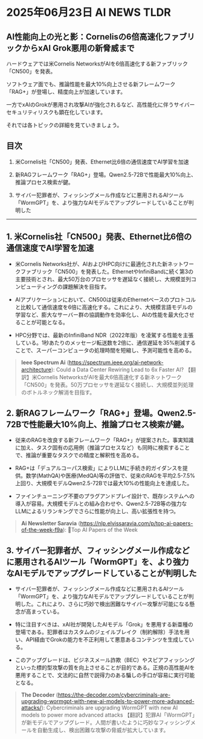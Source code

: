 # 2025年06月23日 AI NEWS TLDR

## AI性能向上の光と影：Cornelisの6倍高速化ファブリックからxAI Grok悪用の新脅威まで

ハードウェアでは米Cornelis NetworksがAIを6倍高速化する新ファブリック「CN500」を発表。

ソフトウェア面でも、推論性能を最大10%向上させる新フレームワーク「RAG+」が登場し、精度向上が加速しています。

一方でxAIのGrokが悪用され攻撃AIが強化されるなど、高性能化に伴うサイバーセキュリティリスクも顕在化しています。

それでは各トピックの詳細を見ていきましょう。

## 目次

1. 米Cornelis社「CN500」発表、Ethernet比6倍の通信速度でAI学習を加速

2. 新RAGフレームワーク「RAG+」登場。Qwen2.5-72Bで性能最大10%向上、推論プロセス検索が鍵。

3. サイバー犯罪者が、フィッシングメール作成などに悪用されるAIツール「WormGPT」を、より強力なAIモデルでアップグレードしていることが判明した

---

## 1. 米Cornelis社「CN500」発表、Ethernet比6倍の通信速度でAI学習を加速

- 米Cornelis Networks社が、AIおよびHPC向けに最適化された新ネットワークファブリック「CN500」を発表した。EthernetやInfiniBandに続く第3の主要技術とされ、最大50万台のプロセッサを遅延なく接続し、大規模並列コンピューティングの課題解決を目指す。

- AIアプリケーションにおいて、CN500は従来のEthernetベースのプロトコルと比較して通信速度を6倍に高速化する。これにより、大規模言語モデルの学習など、膨大なサーバー群の協調動作を効率化し、AIの性能を最大化させることが可能となる。

- HPC分野では、最新のInfiniBand NDR（2022年版）を凌駕する性能を主張している。1秒あたりのメッセージ転送数を2倍に、通信遅延を35%削減することで、スーパーコンピュータの処理時間を短縮し、予測可能性を高める。

> **Ieee Spectrum Ai** (https://spectrum.ieee.org/ai-network-architecture): Could a Data Center Rewiring Lead to 6x Faster AI?
> 【翻訳】米Cornelis NetworksがAIを最大6倍高速化する新ネットワーク「CN500」を発表。50万プロセッサを遅延なく接続し、大規模並列処理のボトルネック解消を目指す。

## 2. 新RAGフレームワーク「RAG+」登場。Qwen2.5-72Bで性能最大10%向上、推論プロセス検索が鍵。

- 従来のRAGを改良する新フレームワーク「RAG+」が提案された。事実知識に加え、タスク固有の応用例（推論プロセスなど）も同時に検索することで、推論が重要なタスクでの精度と解釈性を高める。

- RAG+は「デュアルコーパス検索」によりLLMに手続き的ガイダンスを提供。数学(MathQA)や医療(MedQA)等の評価で、従来のRAGを平均2.5-7.5%上回り、大規模モデルQwen2.5-72Bでは最大10%の性能向上を達成した。

- ファインチューニング不要のプラグアンドプレイ設計で、既存システムへの導入が容易。大規模モデルとの組み合わせや、Qwen2.5-72B等の強力なLLMによるリランキングでさらに性能が向上し、高い拡張性を持つ。

> **Ai Newsletter Saravia** (https://nlp.elvissaravia.com/p/top-ai-papers-of-the-week-f9a): 🥇Top AI Papers of the Week

## 3. サイバー犯罪者が、フィッシングメール作成などに悪用されるAIツール「WormGPT」を、より強力なAIモデルでアップグレードしていることが判明した

- サイバー犯罪者が、フィッシングメール作成などに悪用されるAIツール「WormGPT」を、より強力なAIモデルでアップグレードしていることが判明した。これにより、さらに巧妙で検出困難なサイバー攻撃が可能になる懸念が高まっている。

- 特に注目すべきは、xAI社が開発したAIモデル「Grok」を悪用する新亜種の登場である。犯罪者はカスタムのジェイルブレイク（制約解除）手法を用い、API経由でGrokの能力を不正利用して悪意あるコンテンツを生成している。

- このアップグレードは、ビジネスメール詐欺（BEC）やスピアフィッシングといった標的型攻撃の質を向上させることが目的である。正規の高性能AIを悪用することで、文法的に自然で説得力のある騙しの手口が容易に実行可能となる。

> **The Decoder** (https://the-decoder.com/cybercriminals-are-upgrading-wormgpt-with-new-ai-models-to-power-more-advanced-attacks/): Cybercriminals are upgrading WormGPT with new AI models to power more advanced attacks
> 【翻訳】犯罪AI「WormGPT」が新モデルでアップグレード。人間が書いたように巧妙なフィッシングメールを自動生成し、検出困難な攻撃の脅威が拡大しています。

